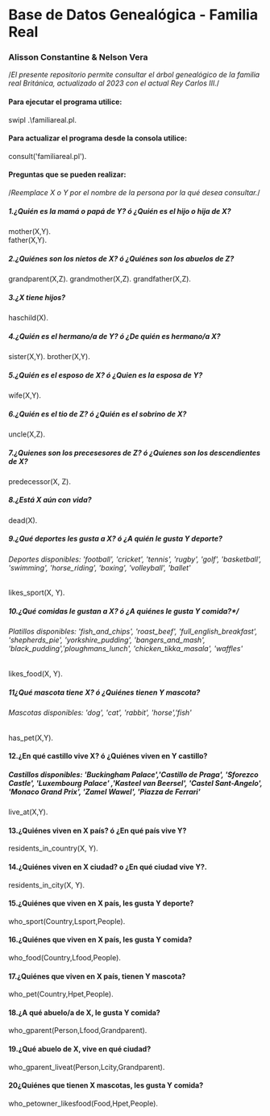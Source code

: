 # Base de Datos Genealógica - Familia Real
### Alisson Constantine & Nelson Vera

/*El presente repositorio permite consultar el árbol genealógico de la familia real Británica, actualizado al 2023 con el actual Rey Carlos III.*/

#### Para ejecutar el programa utilice: 
swipl .\familiareal.pl.
#### Para actualizar el programa desde la consola utilice: 
consult('familiareal.pl').

#### Preguntas que se pueden realizar:
/*Reemplace X o Y por el nombre de la persona por la qué desea consultar.*/

##### 1.¿Quién es la mamá o papá de Y? ó ¿Quién es el hijo o hija de X?
mother(X,Y).  
father(X,Y).

##### 2.¿Quiénes son los nietos de X? ó ¿Quiénes son los abuelos de Z?
grandparent(X,Z).
grandmother(X,Z).
grandfather(X,Z).

##### 3.¿X tiene hijos?
haschild(X).

##### 4.¿Quién es el hermano/a de Y? ó ¿De quién es hermano/a X?
sister(X,Y).
brother(X,Y).

##### 5.¿Quién es el esposo de X? ó ¿Quien es la esposa de Y?
wife(X,Y).

##### 6.¿Quién es el tio de Z? ó ¿Quién es el sobrino de X?
uncle(X,Z).

##### 7.¿Quienes son los precesesores de Z? ó ¿Quienes son los descendientes de X?
predecessor(X, Z).

##### 8.¿Está X aún con vida?
dead(X).

##### 9.¿Qué deportes les gusta a X? ó ¿A quién le gusta Y deporte? 
###### Deportes disponibles: 'football', 'cricket', 'tennis', 'rugby', 'golf', 'basketball', 'swimming', 'horse_riding', 'boxing', 'volleyball', 'ballet'
likes_sport(X, Y).

##### 10.¿Qué comidas le gustan a X? ó ¿A quiénes le gusta Y comida?*/
###### Platillos disponibles: 'fish_and_chips', 'roast_beef', 'full_english_breakfast', 'shepherds_pie', 'yorkshire_pudding', 'bangers_and_mash', 'black_pudding','ploughmans_lunch', 'chicken_tikka_masala', 'waffles'
likes_food(X, Y).

##### 11¿Qué mascota tiene X? ó ¿Quiénes tienen Y mascota?
###### Mascotas disponibles: 'dog', 'cat', 'rabbit', 'horse','fish'
has_pet(X,Y).

#### 12.¿En qué castillo vive X? ó ¿Quiénes viven en Y castillo?
##### Castillos disponibles: 'Buckingham Palace','Castillo de Praga', 'Sforezco Castle', 'Luxembourg Palace' ,'Kasteel van Beersel', 'Castel Sant-Angelo',  'Monaco Grand Prix', 'Zamel Wawel', 'Piazza de Ferrari'
live_at(X,Y).

#### 13.¿Quiénes viven en X país? ó ¿En qué país vive Y?
residents_in_country(X, Y).

#### 14.¿Quiénes viven en X ciudad? o ¿En qué ciudad vive Y?.
residents_in_city(X, Y).

#### 15.¿Quiénes que viven en X país, les gusta Y deporte?
who_sport(Country,Lsport,People).

#### 16.¿Quiénes que viven en X país, les gusta Y comida?
who_food(Country,Lfood,People).

#### 17.¿Quiénes que viven en X país, tienen Y mascota?
who_pet(Country,Hpet,People).

#### 18.¿A qué abuelo/a de X, le gusta Y comida?
who_gparent(Person,Lfood,Grandparent).

#### 19.¿Qué abuelo de X, vive en qué ciudad?
who_gparent_liveat(Person,Lcity,Grandparent).

#### 20¿Quiénes que tienen X mascotas, les gusta Y comida?
who_petowner_likesfood(Food,Hpet,People).
